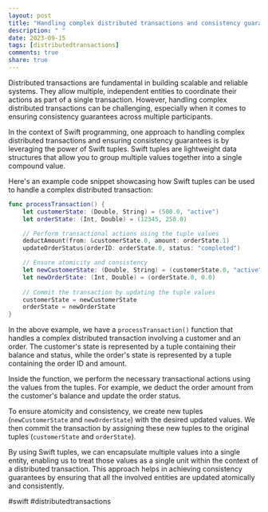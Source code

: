 ```yaml
---
layout: post
title: "Handling complex distributed transactions and consistency guarantees with Swift Tuples."
description: " "
date: 2023-09-15
tags: [distributedtransactions]
comments: true
share: true
---
```


Distributed transactions are fundamental in building scalable and reliable systems. They allow multiple, independent entities to coordinate their actions as part of a single transaction. However, handling complex distributed transactions can be challenging, especially when it comes to ensuring consistency guarantees across multiple participants.

In the context of Swift programming, one approach to handling complex distributed transactions and ensuring consistency guarantees is by leveraging the power of Swift tuples. Swift tuples are lightweight data structures that allow you to group multiple values together into a single compound value.

Here's an example code snippet showcasing how Swift tuples can be used to handle a complex distributed transaction:

```swift
func processTransaction() {
    let customerState: (Double, String) = (500.0, "active")
    let orderState: (Int, Double) = (12345, 250.0)

    // Perform transactional actions using the tuple values
    deductAmount(from: &customerState.0, amount: orderState.1)
    updateOrderStatus(orderID: orderState.0, status: "completed")

    // Ensure atomicity and consistency
    let newCustomerState: (Double, String) = (customerState.0, "active")
    let newOrderState: (Int, Double) = (orderState.0, 0.0)
    
    // Commit the transaction by updating the tuple values
    customerState = newCustomerState
    orderState = newOrderState
}
```

In the above example, we have a `processTransaction()` function that handles a complex distributed transaction involving a customer and an order. The customer's state is represented by a tuple containing their balance and status, while the order's state is represented by a tuple containing the order ID and amount.

Inside the function, we perform the necessary transactional actions using the values from the tuples. For example, we deduct the order amount from the customer's balance and update the order status.

To ensure atomicity and consistency, we create new tuples (`newCustomerState` and `newOrderState`) with the desired updated values. We then commit the transaction by assigning these new tuples to the original tuples (`customerState` and `orderState`).

By using Swift tuples, we can encapsulate multiple values into a single entity, enabling us to treat those values as a single unit within the context of a distributed transaction. This approach helps in achieving consistency guarantees by ensuring that all the involved entities are updated atomically and consistently.

#swift #distributedtransactions